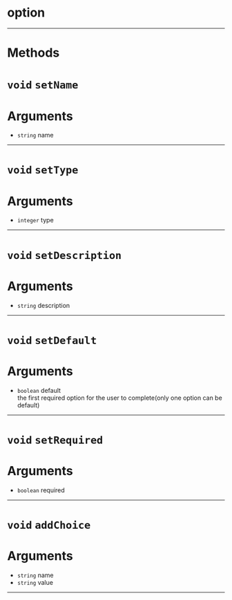 # option


---
# Methods
# `void` `setName`

# Arguments
* `string` name  

---
# `void` `setType`

# Arguments
* `integer` type  

---
# `void` `setDescription`

# Arguments
* `string` description  

---
# `void` `setDefault`

# Arguments
* `boolean` default  
the first required option for the user to complete(only one option can be default)  

---
# `void` `setRequired`

# Arguments
* `boolean` required  

---
# `void` `addChoice`

# Arguments
* `string` name  
* `string` value  

---
